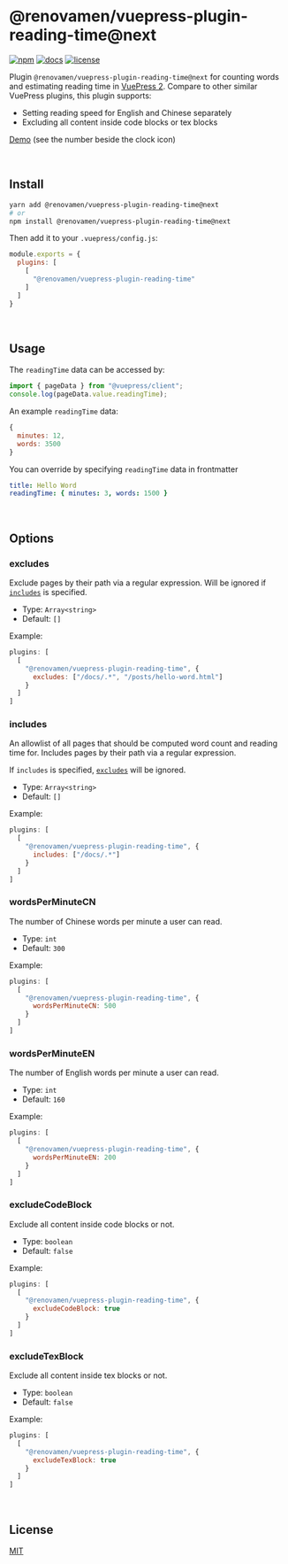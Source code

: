 # @renovamen/vuepress-plugin-reading-time@next

[![npm](https://img.shields.io/npm/v/@renovamen/vuepress-plugin-reading-time/next.svg?style=flat-square&logo=npm)](https://www.npmjs.com/package/@renovamen/vuepress-plugin-reading-time/v/next) [![docs](https://img.shields.io/badge/Docs-@renovamen/vuepress--plugin--reading--time-26A2FF?style=flat-square)](https://v2-vuepress-theme-gungnir.vercel.app/docs/plugins/reading-time.html) [![license](https://img.shields.io/badge/License-Apache--2.0-green?style=flat-square)](LICENSE)

Plugin `@renovamen/vuepress-plugin-reading-time@next` for counting words and estimating reading time in [VuePress 2](https://v2.vuepress.vuejs.org/). Compare to other similar VuePress plugins, this plugin supports:

- Setting reading speed for English and Chinese separately
- Excluding all content inside code blocks or tex blocks

[Demo](https://v2-vuepress-theme-gungnir.vercel.app/docs/plugins/reading-time.html) (see the number beside the clock icon)


&nbsp;

## Install

```bash
yarn add @renovamen/vuepress-plugin-reading-time@next
# or
npm install @renovamen/vuepress-plugin-reading-time@next
```

Then add it to your `.vuepress/config.js`:

```js
module.exports = {
  plugins: [
    [
      "@renovamen/vuepress-plugin-reading-time"
    ]
  ]
}
```


&nbsp;

## Usage

The `readingTime` data can be accessed by:

```js
import { pageData } from "@vuepress/client";
console.log(pageData.value.readingTime);
```

An example `readingTime` data:

```js
{
  minutes: 12,
  words: 3500
}
```

You can override by specifying `readingTime` data in frontmatter

```yaml
title: Hello Word
readingTime: { minutes: 3, words: 1500 }
```


&nbsp;

## Options

### excludes

Exclude pages by their path via a regular expression. Will be ignored if [`includes`](#includes) is specified.

- Type: `Array<string>`
- Default: `[]`

Example:

```js
plugins: [
  [
    "@renovamen/vuepress-plugin-reading-time", {
      excludes: ["/docs/.*", "/posts/hello-word.html"]
    }
  ]
]
```

### includes

An allowlist of all pages that should be computed word count and reading time for. Includes pages by their path via a regular expression. 

If `includes` is specified, [`excludes`](#excludes) will be ignored.

- Type: `Array<string>`
- Default: `[]`

Example:

```js
plugins: [
  [
    "@renovamen/vuepress-plugin-reading-time", {
      includes: ["/docs/.*"]
    }
  ]
]
```

### wordsPerMinuteCN

The number of Chinese words per minute a user can read.

- Type: `int`
- Default: `300`

Example:

```js
plugins: [
  [
    "@renovamen/vuepress-plugin-reading-time", {
      wordsPerMinuteCN: 500
    }
  ]
]
```

### wordsPerMinuteEN

The number of English words per minute a user can read.

- Type: `int`
- Default: `160`

Example:

```js
plugins: [
  [
    "@renovamen/vuepress-plugin-reading-time", {
      wordsPerMinuteEN: 200
    }
  ]
]
```

### excludeCodeBlock

Exclude all content inside code blocks or not.

- Type: `boolean`
- Default: `false`

Example:

```js
plugins: [
  [
    "@renovamen/vuepress-plugin-reading-time", {
      excludeCodeBlock: true
    }
  ]
]
```

### excludeTexBlock

Exclude all content inside tex blocks or not.

- Type: `boolean`
- Default: `false`

Example:

```js
plugins: [
  [
    "@renovamen/vuepress-plugin-reading-time", {
      excludeTexBlock: true
    }
  ]
]
```


&nbsp;

## License

[MIT](https://github.com/Renovamen/vuepress-theme-gungnir/blob/main/packages/plugins/reading-time/LICENSE)

